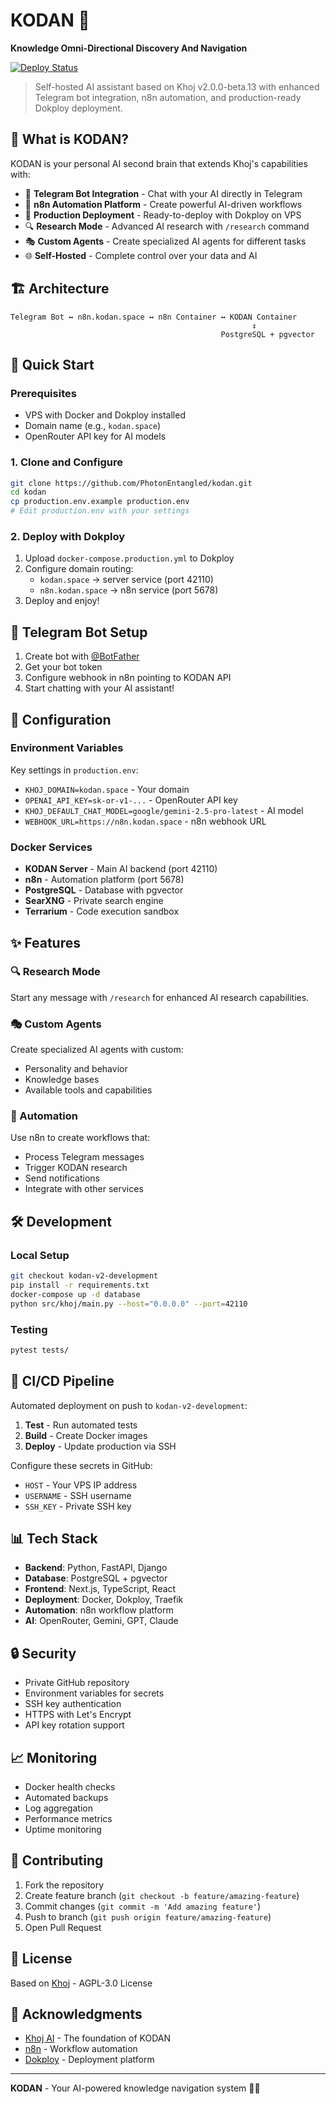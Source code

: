 # KODAN 🚀
**Knowledge Omni-Directional Discovery And Navigation**

[![Deploy Status](https://github.com/PhotonEntangled/kodan/actions/workflows/deploy.yml/badge.svg)](https://github.com/PhotonEntangled/kodan/actions/workflows/deploy.yml)

> Self-hosted AI assistant based on Khoj v2.0.0-beta.13 with enhanced Telegram bot integration, n8n automation, and production-ready Dokploy deployment.

## 🎯 What is KODAN?

KODAN is your personal AI second brain that extends Khoj's capabilities with:

- 🤖 **Telegram Bot Integration** - Chat with your AI directly in Telegram
- 🔄 **n8n Automation Platform** - Create powerful AI-driven workflows  
- 🚀 **Production Deployment** - Ready-to-deploy with Dokploy on VPS
- 🔍 **Research Mode** - Advanced AI research with `/research` command
- 🎭 **Custom Agents** - Create specialized AI agents for different tasks
- 🌐 **Self-Hosted** - Complete control over your data and AI

## 🏗️ Architecture

```
Telegram Bot ↔ n8n.kodan.space ↔ n8n Container ↔ KODAN Container
                                                      ↕
                                               PostgreSQL + pgvector
```

## 🚀 Quick Start

### Prerequisites
- VPS with Docker and Dokploy installed
- Domain name (e.g., `kodan.space`)
- OpenRouter API key for AI models

### 1. Clone and Configure
```bash
git clone https://github.com/PhotonEntangled/kodan.git
cd kodan
cp production.env.example production.env
# Edit production.env with your settings
```

### 2. Deploy with Dokploy
1. Upload `docker-compose.production.yml` to Dokploy
2. Configure domain routing:
   - `kodan.space` → server service (port 42110)
   - `n8n.kodan.space` → n8n service (port 5678)
3. Deploy and enjoy!

## 🤖 Telegram Bot Setup

1. Create bot with [@BotFather](https://t.me/botfather)
2. Get your bot token
3. Configure webhook in n8n pointing to KODAN API
4. Start chatting with your AI assistant!

## 🔧 Configuration

### Environment Variables
Key settings in `production.env`:
- `KHOJ_DOMAIN=kodan.space` - Your domain
- `OPENAI_API_KEY=sk-or-v1-...` - OpenRouter API key  
- `KHOJ_DEFAULT_CHAT_MODEL=google/gemini-2.5-pro-latest` - AI model
- `WEBHOOK_URL=https://n8n.kodan.space` - n8n webhook URL

### Docker Services
- **KODAN Server** - Main AI backend (port 42110)
- **n8n** - Automation platform (port 5678)
- **PostgreSQL** - Database with pgvector
- **SearXNG** - Private search engine
- **Terrarium** - Code execution sandbox

## ✨ Features

### 🔍 Research Mode
Start any message with `/research` for enhanced AI research capabilities.

### 🎭 Custom Agents
Create specialized AI agents with custom:
- Personality and behavior
- Knowledge bases
- Available tools and capabilities

### 🔄 Automation
Use n8n to create workflows that:
- Process Telegram messages
- Trigger KODAN research
- Send notifications
- Integrate with other services

## 🛠️ Development

### Local Setup
```bash
git checkout kodan-v2-development
pip install -r requirements.txt
docker-compose up -d database
python src/khoj/main.py --host="0.0.0.0" --port=42110
```

### Testing
```bash
pytest tests/
```

## 🚀 CI/CD Pipeline

Automated deployment on push to `kodan-v2-development`:
1. **Test** - Run automated tests
2. **Build** - Create Docker images
3. **Deploy** - Update production via SSH

Configure these secrets in GitHub:
- `HOST` - Your VPS IP address
- `USERNAME` - SSH username
- `SSH_KEY` - Private SSH key

## 📊 Tech Stack

- **Backend**: Python, FastAPI, Django
- **Database**: PostgreSQL + pgvector
- **Frontend**: Next.js, TypeScript, React
- **Deployment**: Docker, Dokploy, Traefik
- **Automation**: n8n workflow platform
- **AI**: OpenRouter, Gemini, GPT, Claude

## 🔒 Security

- Private GitHub repository
- Environment variables for secrets
- SSH key authentication
- HTTPS with Let's Encrypt
- API key rotation support

## 📈 Monitoring

- Docker health checks
- Automated backups
- Log aggregation
- Performance metrics
- Uptime monitoring

## 🤝 Contributing

1. Fork the repository
2. Create feature branch (`git checkout -b feature/amazing-feature`)
3. Commit changes (`git commit -m 'Add amazing feature'`)
4. Push to branch (`git push origin feature/amazing-feature`)
5. Open Pull Request

## 📄 License

Based on [Khoj](https://github.com/khoj-ai/khoj) - AGPL-3.0 License

## 🙏 Acknowledgments

- [Khoj AI](https://khoj.dev) - The foundation of KODAN
- [n8n](https://n8n.io) - Workflow automation
- [Dokploy](https://dokploy.com) - Deployment platform

---

**KODAN** - Your AI-powered knowledge navigation system 🧠✨
